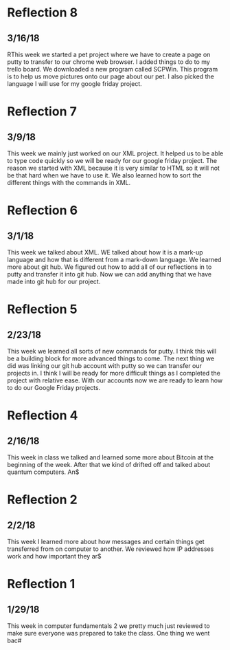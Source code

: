 # Reflection 8
## 3/16/18
RThis week we started a pet project where we have to create a page on putty to transfer to our chrome web browser. I added things to do to my trello board. We downloaded a new program called SCPWin. This program is to help us move pictures onto our page about our pet. I also picked the language I will use for my google friday project.

# Reflection 7
## 3/9/18
This week we mainly just worked on our XML project. It helped us to be able to type code quickly so we will be ready for our google friday project. The reason we started with XML because it is very similar to HTML so it will not be that hard when we have to use it. We also learned how to sort the different things with the commands in XML.

# Reflection 6
## 3/1/18
This week we talked about XML. WE talked about how it is a mark-up language and how that is different from a mark-down language. We learned more about git hub. We figured out how to add all of our reflections in to putty and transfer it into git hub. Now we can add anything that we have made into git hub for our project.

# Reflection 5
## 2/23/18
This week we learned all sorts of new commands for putty. I think this will be a building block for more advanced things to come. The next thing we did was linking our git hub account with putty so we can transfer our projects in. I think I will be ready for more difficult things as I completed the project with relative ease. With our accounts now we are ready to learn how to do our Google Friday projects.

# Reflection 4
## 2/16/18
This week in class we talked and learned some more about Bitcoin at the beginning of the week. After that we kind of drifted off and talked about quantum computers. An$

# Reflection 2
## 2/2/18
This week I learned more about how messages and certain things get transferred from on computer to another. We reviewed how IP addresses work and how important they ar$

# Reflection 1
## 1/29/18
This week in computer fundamentals 2 we pretty much just reviewed to make sure everyone was prepared to take the class. One thing we went bac#
